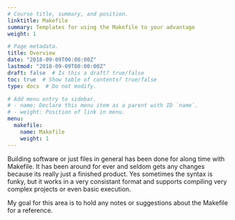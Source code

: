 ```yaml
---
# Course title, summary, and position.
linktitle: Makefile
summary: Templates for using the Makefile to your advantage
weight: 1

# Page metadata.
title: Overview
date: "2018-09-09T00:00:00Z"
lastmod: "2018-09-09T00:00:00Z"
draft: false  # Is this a draft? true/false
toc: true  # Show table of contents? true/false
type: docs  # Do not modify.

# Add menu entry to sidebar.
# - name: Declare this menu item as a parent with ID `name`.
# - weight: Position of link in menu.
menu:
  makefile:
    name: Makefile
    weight: 1
---
```


Building software or just files in general has been done for along time with Makefile.
It has been around for ever and seldom gets any changes because its really just a
finished product. Yes sometimes the syntax is funky, but it works in a very consistant
format and supports compiling very complex projects or even basic execution.

My goal for this area is to hold any notes or suggestions about the Makefile for a
reference.
